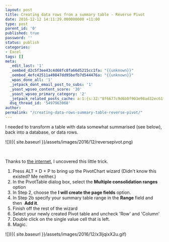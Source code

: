 ```yaml
---
layout: post
title: Creating data rows from a summary table - Reverse Pivot
date: 2016-12-12 14:11:29.000000000 +11:00
type: post
parent_id: '0'
published: true
password: ''
status: publish
categories:
- Excel
tags: []
meta:
  _edit_last: '1'
  _oembed_d2c5f3ee43c4d68fc8fa66d5215cc1fa: "{{unknown}}"
  _oembed_4efc42511a49847dd95befb7d544476a: "{{unknown}}"
  _wpas_done_all: '1'
  _jetpack_dont_email_post_to_subs: '1'
  _yoast_wpseo_content_score: '30'
  _yoast_wpseo_primary_category: '2'
  _jetpack_related_posts_cache: a:1:{s:32:"8f6677c9d6b0f903e98ad32ec61f8deb";a:2:{s:7:"expires";i:1526317167;s:7:"payload";a:3:{i:0;a:1:{s:2:"id";i:5;}i:1;a:1:{s:2:"id";i:24;}i:2;a:1:{s:2:"id";i:87;}}}}
  dsq_thread_id: '5497963968'
author:
permalink: "/creating-data-rows-summary-table-reverse-pivot/"
---
```

I needed to transform a table with data somewhat summarised (see below), back into a database, or data rows.

![]({{ site.baseurl }}/assets/images/2016/12/reversepivot.png)

&nbsp;

Thanks to [the internet](http://sachachua.com/blog/2014/10/microsoft-excel-converting-summary-table-crosstab-back-data-rows/), I uncovered this little trick.

1. Press ALT + D + P to bring up the PivotChart wizard (Didn't know this existed? Me neither.)
2. In the PivotTable dialog box, select the **Multiple consolidation ranges** option
3. In Step 2, choose the **I will create the page fields** option.
4. In Step 2b specify your summary table range in the **Range** field and then&nbsp; **Add it**.
5. Finish off the rest of the wizard
6. Select your newly created Pivot table and uncheck 'Row' and 'Column'
7. Double click on the single value cell that is left.
8. Magic.

![]({{ site.baseurl }}/assets/images/2016/12/x3IjqixX2u.gif)

&nbsp;

